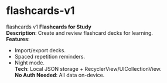# flashcards-v1
flashcards v1
**Flashcards for Study**  
**Description**: Create and review flashcard decks for learning.  
**Features**:  
- Import/export decks.  
- Spaced repetition reminders.  
- Night mode.  
**Tech**: Local JSON storage + RecyclerView/UICollectionView.  
**No Auth Needed**: All data on-device.
